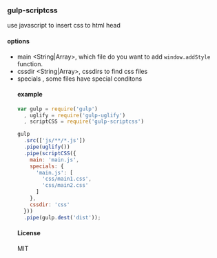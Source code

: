 ### gulp-scriptcss
use javascript to insert css to html head

#### options
- main <String|Array>, which file do you want to add `window.addStyle` function.
- cssdir <String|Array>, cssdirs to find css files
- specials <Object>, some files have special conditons

#### example
```js
var gulp = require('gulp')
  , uglify = require('gulp-uglify')
  , scriptCSS = require('gulp-scriptcss')

gulp
  .src(['js/**/*.js'])
  .pipe(uglify())
  .pipe(scriptCSS({
    main: 'main.js',
    specials: {
      'main.js': [
        'css/main1.css',
        'css/main2.css'
      ]
    },
    cssdir: 'css'
  }))
  .pipe(gulp.dest('dist'));
```

#### License
MIT
